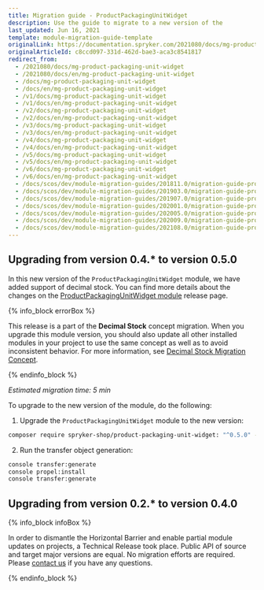 ```yaml
---
title: Migration guide - ProductPackagingUnitWidget
description: Use the guide to migrate to a new version of the
last_updated: Jun 16, 2021
template: module-migration-guide-template
originalLink: https://documentation.spryker.com/2021080/docs/mg-product-packaging-unit-widget
originalArticleId: c8ccd097-331d-462d-bae3-aca3c8541817
redirect_from:
  - /2021080/docs/mg-product-packaging-unit-widget
  - /2021080/docs/en/mg-product-packaging-unit-widget
  - /docs/mg-product-packaging-unit-widget
  - /docs/en/mg-product-packaging-unit-widget
  - /v1/docs/mg-product-packaging-unit-widget
  - /v1/docs/en/mg-product-packaging-unit-widget
  - /v2/docs/mg-product-packaging-unit-widget
  - /v2/docs/en/mg-product-packaging-unit-widget
  - /v3/docs/mg-product-packaging-unit-widget
  - /v3/docs/en/mg-product-packaging-unit-widget
  - /v4/docs/mg-product-packaging-unit-widget
  - /v4/docs/en/mg-product-packaging-unit-widget
  - /v5/docs/mg-product-packaging-unit-widget
  - /v5/docs/en/mg-product-packaging-unit-widget
  - /v6/docs/mg-product-packaging-unit-widget
  - /v6/docs/en/mg-product-packaging-unit-widget
  - /docs/scos/dev/module-migration-guides/201811.0/migration-guide-productpackagingunitwidget.html
  - /docs/scos/dev/module-migration-guides/201903.0/migration-guide-productpackagingunitwidget.html
  - /docs/scos/dev/module-migration-guides/201907.0/migration-guide-productpackagingunitwidget.html
  - /docs/scos/dev/module-migration-guides/202001.0/migration-guide-productpackagingunitwidget.html
  - /docs/scos/dev/module-migration-guides/202005.0/migration-guide-productpackagingunitwidget.html
  - /docs/scos/dev/module-migration-guides/202009.0/migration-guide-productpackagingunitwidget.html
  - /docs/scos/dev/module-migration-guides/202108.0/migration-guide-productpackagingunitwidget.html
---
```


## Upgrading from version 0.4.* to version 0.5.0

In this new version of the `ProductPackagingUnitWidget` module, we have added support of decimal stock. You can find more details about the changes on the [ProductPackagingUnitWidget module](https://github.com/spryker-shop/product-packaging-unit-widget/releases) release page.

{% info_block errorBox %}

This release is a part of the **Decimal Stock** concept migration. When you upgrade this module version, you should also update all other installed modules in your project to use the same concept as well as to avoid inconsistent behavior. For more information, see [Decimal Stock Migration Concept](/docs/scos/dev/migration-concepts/decimal-stock-migration-concept.html).

{% endinfo_block %}


*Estimated migration time: 5 min*

To upgrade to the new version of the module, do the following:

1. Upgrade the `ProductPackagingUnitWidget` module to the new version:

```bash
composer require spryker-shop/product-packaging-unit-widget: "^0.5.0" --update-with-dependencies
```

2. Run the transfer object generation:

```bash
console transfer:generate
console propel:install
console transfer:generate
```


## Upgrading from version 0.2.* to version 0.4.0

{% info_block infoBox %}

In order to dismantle the Horizontal Barrier and enable partial module updates on projects, a Technical Release took place. Public API of source and target major versions are equal. No migration efforts are required. Please [contact us](https://spryker.com/en/support/) if you have any questions.

{% endinfo_block %}
